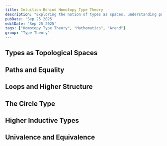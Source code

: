 ```yaml
---
title: Intuition Behind Homotopy Type Theory
description: "Exploring the notion of types as spaces, understanding paths, loops, and the geometric foundations of homotopy type theory"
pubDate: 'Sep 25 2025'
editDate: 'Sep 25 2025'
tags: ["Homotopy Type Theory", "Mathematics", "Arend"]
group: "Type Theory"
---
```


## Types as Topological Spaces

## Paths and Equality

## Loops and Higher Structure

## The Circle Type

## Higher Inductive Types

## Univalence and Equivalence

